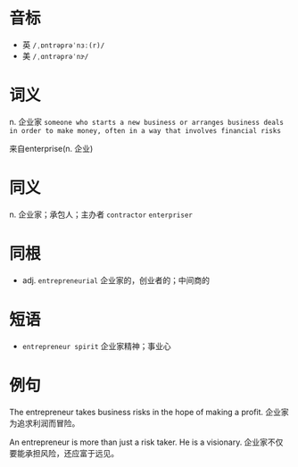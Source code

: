 # 音标

- 英 `/ˌɒntrəprəˈnɜː(r)/`
- 美 `/ˌɑntrəprəˈnɝ​/`

# 词义

n. 企业家
`someone who starts a new business or arranges business deals in order to make money, often in a way that involves financial risks`



来自enterprise(n. 企业)

# 同义

n. 企业家；承包人；主办者
`contractor` `enterpriser`

# 同根

- adj. `entrepreneurial` 企业家的，创业者的；中间商的

# 短语

- `entrepreneur spirit` 企业家精神；事业心

# 例句

The entrepreneur takes business risks in the hope of making a profit.
企业家为追求利润而冒险。

An entrepreneur is more than just a risk taker. He is a visionary.
企业家不仅要能承担风险，还应富于远见。


